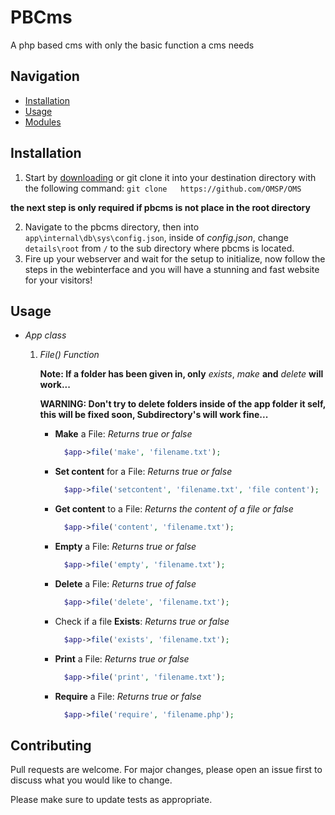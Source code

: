 # PBCms
A php based cms with only the basic function a cms needs

## Navigation
- [Installation](#Installation)
- [Usage](#Usage)
- [Modules](#Modules)

## Installation

1. Start by [downloading](https://github.com/kearfy/pbcms/archive/master.zip) or git clone it into
 your destination directory with the following command: ```git clone   https://github.com/OMSP/OMS```

  **the next step is only required if pbcms is not place in the root directory**

2. Navigate to the pbcms directory, then into ```app\internal\db\sys\config.json```, inside of _config.json_,
 change ```details\root``` from ```/``` to the sub directory where pbcms is located.
3. Fire up your webserver and wait for the setup to initialize, now follow the steps in the webinterface
 and you will have a stunning and fast website for your visitors!


## Usage

* _App class_
   1. _File() Function_

      __Note: If a folder has been given in, only__ *exists*, *make* __and__ *delete* __will work...__
      
      __WARNING: Don't try to delete folders inside of the app folder it self, this will be fixed soon,
        Subdirectory's will work fine...__
      - __Make__ a File:
        _Returns true or false_
        ```php
          $app->file('make', 'filename.txt');
        ```
      - __Set content__ for a File:
        _Returns true or false_
        ```php
          $app->file('setcontent', 'filename.txt', 'file content');
        ```
      - __Get content__ to a File:
        _Returns the content of a file or false_
        ```php
          $app->file('content', 'filename.txt');
        ```
      - __Empty__ a File:
        _Returns true or false_
        ```php
          $app->file('empty', 'filename.txt');
        ```
      - __Delete__ a File:
        _Returns true of false_
        ```php
          $app->file('delete', 'filename.txt');
        ```
      - Check if a file __Exists__:
        _Returns true or false_
        ```php
          $app->file('exists', 'filename.txt');
        ```
      - __Print__ a File:
        _Returns true or false_
        ```php
          $app->file('print', 'filename.txt');
        ```
      - __Require__ a File:
        _Returns true or false_
        ```php
          $app->file('require', 'filename.php');
        ```

## Contributing
Pull requests are welcome. For major changes, please open an issue first to discuss what you would like to change.

Please make sure to update tests as appropriate.
